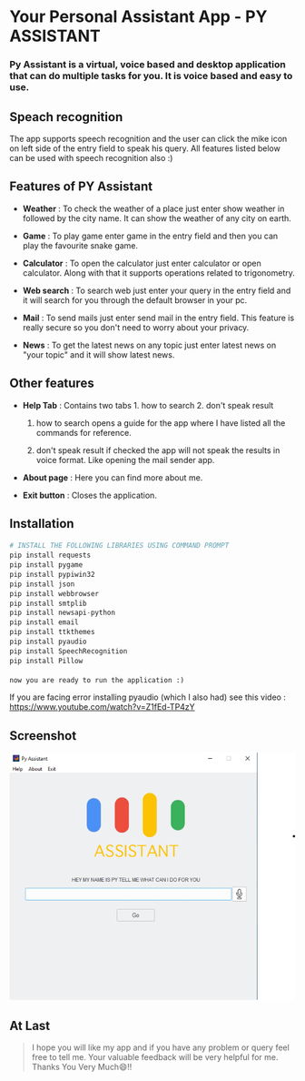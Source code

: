 # Your Personal Assistant App - PY ASSISTANT


### Py Assistant is a virtual, voice based and desktop application that can do multiple tasks for you. It is voice based and easy to use.

## Speach recognition

The app supports speech recognition and the user can click the mike icon on left side of the entry field to speak his query. All features listed below can be used with speech recognition also :)


## Features of PY Assistant

- **Weather** : To check the weather of a place just enter show weather in followed by the city name. It can show the weather of any city on earth.

- **Game** : To play game enter game in the entry field and then you can play the favourite snake game.

- **Calculator** : To open the calculator just enter calculator or open calculator. Along with that it supports operations related to trigonometry.

- **Web search** : To search web just enter your query in the entry field and it will search for you through the default browser in your pc.

- **Mail** : To send mails just enter send mail in the entry field. This feature is really secure so you don't need to worry about your privacy.


- **News** : To get the latest news on any topic just enter latest news on "your topic" and it will show latest news.

## Other features

- **Help Tab** : Contains two tabs 1. how to search 2. don't speak result


    1. how to search opens a guide for the app where I have listed all the commands for reference.

    2. don't speak result if checked the app will not speak the results in voice format. Like opening the mail sender app.

- **About page** : Here you can find more about me.

- **Exit button** : Closes the application.


## Installation
```python
# INSTALL THE FOLLOWING LIBRARIES USING COMMAND PROMPT
pip install requests
pip install pygame
pip install pypiwin32
pip install json
pip install webbrowser
pip install smtplib
pip install newsapi-python
pip install email
pip install ttkthemes
pip install pyaudio
pip install SpeechRecognition
pip install Pillow

now you are ready to run the application :)

```

If you are facing error installing pyaudio (which I also had) see this video : https://www.youtube.com/watch?v=Z1fEd-TP4zY

## Screenshot

![alt text](https://github.com/MukalDadhwal/py_assistant/blob/master/py_image.png?raw=true)

## At Last

>I hope you will like my app and if you have any problem or query feel free to tell me. Your valuable feedback will be very helpful for me. Thanks You Very Much😄!!